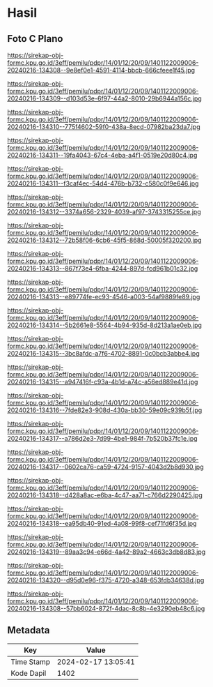 # Hasil

## Foto C Plano

https://sirekap-obj-formc.kpu.go.id/3eff/pemilu/pdpr/14/01/12/20/09/1401122009006-20240216-134308--9e8ef0e1-4591-4114-bbcb-666cfeee1f45.jpg

https://sirekap-obj-formc.kpu.go.id/3eff/pemilu/pdpr/14/01/12/20/09/1401122009006-20240216-134309--d103d53e-6f97-44a2-8010-29b6944a156c.jpg

https://sirekap-obj-formc.kpu.go.id/3eff/pemilu/pdpr/14/01/12/20/09/1401122009006-20240216-134310--775f4602-59f0-438a-8ecd-07982ba23da7.jpg

https://sirekap-obj-formc.kpu.go.id/3eff/pemilu/pdpr/14/01/12/20/09/1401122009006-20240216-134311--19fa4043-67c4-4eba-a4f1-0519e20d80c4.jpg

https://sirekap-obj-formc.kpu.go.id/3eff/pemilu/pdpr/14/01/12/20/09/1401122009006-20240216-134311--f3caf4ec-54d4-476b-b732-c580c0f9e646.jpg

https://sirekap-obj-formc.kpu.go.id/3eff/pemilu/pdpr/14/01/12/20/09/1401122009006-20240216-134312--3374a656-2329-4039-af97-3743315255ce.jpg

https://sirekap-obj-formc.kpu.go.id/3eff/pemilu/pdpr/14/01/12/20/09/1401122009006-20240216-134312--72b58f06-6cb6-45f5-868d-50005f320200.jpg

https://sirekap-obj-formc.kpu.go.id/3eff/pemilu/pdpr/14/01/12/20/09/1401122009006-20240216-134313--867f73e4-6fba-4244-897d-fcd961b01c32.jpg

https://sirekap-obj-formc.kpu.go.id/3eff/pemilu/pdpr/14/01/12/20/09/1401122009006-20240216-134313--e89774fe-ec93-4546-a003-54af9889fe89.jpg

https://sirekap-obj-formc.kpu.go.id/3eff/pemilu/pdpr/14/01/12/20/09/1401122009006-20240216-134314--5b2661e8-5564-4b94-935d-8d213a1ae0eb.jpg

https://sirekap-obj-formc.kpu.go.id/3eff/pemilu/pdpr/14/01/12/20/09/1401122009006-20240216-134315--3bc8afdc-a7f6-4702-8891-0c0bcb3abbe4.jpg

https://sirekap-obj-formc.kpu.go.id/3eff/pemilu/pdpr/14/01/12/20/09/1401122009006-20240216-134315--a947416f-c93a-4b1d-a74c-a56ed889e41d.jpg

https://sirekap-obj-formc.kpu.go.id/3eff/pemilu/pdpr/14/01/12/20/09/1401122009006-20240216-134316--7fde82e3-908d-430a-bb30-59e09c939b5f.jpg

https://sirekap-obj-formc.kpu.go.id/3eff/pemilu/pdpr/14/01/12/20/09/1401122009006-20240216-134317--a786d2e3-7d99-4be1-984f-7b520b37fc1e.jpg

https://sirekap-obj-formc.kpu.go.id/3eff/pemilu/pdpr/14/01/12/20/09/1401122009006-20240216-134317--0602ca76-ca59-4724-9157-4043d2b8d930.jpg

https://sirekap-obj-formc.kpu.go.id/3eff/pemilu/pdpr/14/01/12/20/09/1401122009006-20240216-134318--d428a8ac-e6ba-4c47-aa71-c766d2290425.jpg

https://sirekap-obj-formc.kpu.go.id/3eff/pemilu/pdpr/14/01/12/20/09/1401122009006-20240216-134318--ea95db40-91ed-4a08-99f8-cef71fd6f35d.jpg

https://sirekap-obj-formc.kpu.go.id/3eff/pemilu/pdpr/14/01/12/20/09/1401122009006-20240216-134319--89aa3c94-e66d-4a42-89a2-4663c3db8d83.jpg

https://sirekap-obj-formc.kpu.go.id/3eff/pemilu/pdpr/14/01/12/20/09/1401122009006-20240216-134320--d95d0e96-f375-4720-a348-653fdb34638d.jpg

https://sirekap-obj-formc.kpu.go.id/3eff/pemilu/pdpr/14/01/12/20/09/1401122009006-20240216-134308--57bb6024-872f-4dac-8c8b-4e3290eb48c6.jpg


## Metadata

| Key        | Value               |
| ---------- | ------------------- |
| Time Stamp | 2024-02-17 13:05:41 |
| Kode Dapil | 1402                |



